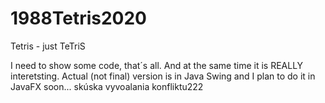 # 1988Tetris2020
Tetris - just TeTriS

I need to show some code, that´s all. And at the same time it is REALLY interetsting.
Actual (not final) version is in Java Swing and I plan to do it in JavaFX soon...
skúska vyvoalania konfliktu222
